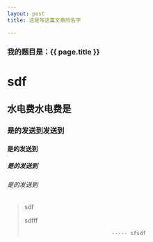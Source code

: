 ```yaml
---
layout: post
title: 这是写这篇文章的名字

---
```



### 我的题目是：{{ page.title }}

# sdf

## 水电费水电费是

### 是的发送到发送到

#### 是的发送到

##### 是的发送到

###### 是的发送到

> sdf 
>
> sdfff
>
>                                 ----- sfsdf
